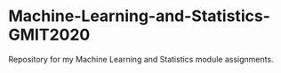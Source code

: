 # Machine-Learning-and-Statistics-GMIT2020
Repository for my Machine Learning and Statistics module assignments.
